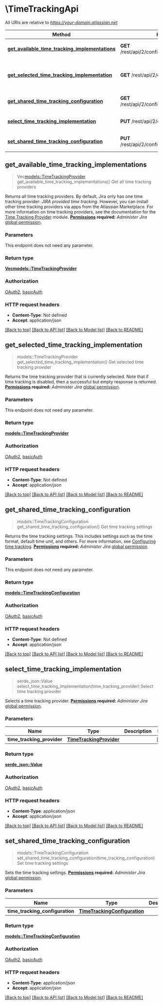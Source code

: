 # \TimeTrackingApi

All URIs are relative to *https://your-domain.atlassian.net*

Method | HTTP request | Description
------------- | ------------- | -------------
[**get_available_time_tracking_implementations**](TimeTrackingApi.md#get_available_time_tracking_implementations) | **GET** /rest/api/2/configuration/timetracking/list | Get all time tracking providers
[**get_selected_time_tracking_implementation**](TimeTrackingApi.md#get_selected_time_tracking_implementation) | **GET** /rest/api/2/configuration/timetracking | Get selected time tracking provider
[**get_shared_time_tracking_configuration**](TimeTrackingApi.md#get_shared_time_tracking_configuration) | **GET** /rest/api/2/configuration/timetracking/options | Get time tracking settings
[**select_time_tracking_implementation**](TimeTrackingApi.md#select_time_tracking_implementation) | **PUT** /rest/api/2/configuration/timetracking | Select time tracking provider
[**set_shared_time_tracking_configuration**](TimeTrackingApi.md#set_shared_time_tracking_configuration) | **PUT** /rest/api/2/configuration/timetracking/options | Set time tracking settings



## get_available_time_tracking_implementations

> Vec<models::TimeTrackingProvider> get_available_time_tracking_implementations()
Get all time tracking providers

Returns all time tracking providers. By default, Jira only has one time tracking provider: *JIRA provided time tracking*. However, you can install other time tracking providers via apps from the Atlassian Marketplace. For more information on time tracking providers, see the documentation for the [ Time Tracking Provider](https://developer.atlassian.com/cloud/jira/platform/modules/time-tracking-provider/) module.  **[Permissions](#permissions) required:** *Administer Jira* [global permission](https://confluence.atlassian.com/x/x4dKLg).

### Parameters

This endpoint does not need any parameter.

### Return type

[**Vec<models::TimeTrackingProvider>**](TimeTrackingProvider.md)

### Authorization

[OAuth2](../README.md#OAuth2), [basicAuth](../README.md#basicAuth)

### HTTP request headers

- **Content-Type**: Not defined
- **Accept**: application/json

[[Back to top]](#) [[Back to API list]](../README.md#documentation-for-api-endpoints) [[Back to Model list]](../README.md#documentation-for-models) [[Back to README]](../README.md)


## get_selected_time_tracking_implementation

> models::TimeTrackingProvider get_selected_time_tracking_implementation()
Get selected time tracking provider

Returns the time tracking provider that is currently selected. Note that if time tracking is disabled, then a successful but empty response is returned.  **[Permissions](#permissions) required:** *Administer Jira* [global permission](https://confluence.atlassian.com/x/x4dKLg).

### Parameters

This endpoint does not need any parameter.

### Return type

[**models::TimeTrackingProvider**](TimeTrackingProvider.md)

### Authorization

[OAuth2](../README.md#OAuth2), [basicAuth](../README.md#basicAuth)

### HTTP request headers

- **Content-Type**: Not defined
- **Accept**: application/json

[[Back to top]](#) [[Back to API list]](../README.md#documentation-for-api-endpoints) [[Back to Model list]](../README.md#documentation-for-models) [[Back to README]](../README.md)


## get_shared_time_tracking_configuration

> models::TimeTrackingConfiguration get_shared_time_tracking_configuration()
Get time tracking settings

Returns the time tracking settings. This includes settings such as the time format, default time unit, and others. For more information, see [Configuring time tracking](https://confluence.atlassian.com/x/qoXKM).  **[Permissions](#permissions) required:** *Administer Jira* [global permission](https://confluence.atlassian.com/x/x4dKLg).

### Parameters

This endpoint does not need any parameter.

### Return type

[**models::TimeTrackingConfiguration**](TimeTrackingConfiguration.md)

### Authorization

[OAuth2](../README.md#OAuth2), [basicAuth](../README.md#basicAuth)

### HTTP request headers

- **Content-Type**: Not defined
- **Accept**: application/json

[[Back to top]](#) [[Back to API list]](../README.md#documentation-for-api-endpoints) [[Back to Model list]](../README.md#documentation-for-models) [[Back to README]](../README.md)


## select_time_tracking_implementation

> serde_json::Value select_time_tracking_implementation(time_tracking_provider)
Select time tracking provider

Selects a time tracking provider.  **[Permissions](#permissions) required:** *Administer Jira* [global permission](https://confluence.atlassian.com/x/x4dKLg).

### Parameters


Name | Type | Description  | Required | Notes
------------- | ------------- | ------------- | ------------- | -------------
**time_tracking_provider** | [**TimeTrackingProvider**](TimeTrackingProvider.md) |  | [required] |

### Return type

[**serde_json::Value**](serde_json::Value.md)

### Authorization

[OAuth2](../README.md#OAuth2), [basicAuth](../README.md#basicAuth)

### HTTP request headers

- **Content-Type**: application/json
- **Accept**: application/json

[[Back to top]](#) [[Back to API list]](../README.md#documentation-for-api-endpoints) [[Back to Model list]](../README.md#documentation-for-models) [[Back to README]](../README.md)


## set_shared_time_tracking_configuration

> models::TimeTrackingConfiguration set_shared_time_tracking_configuration(time_tracking_configuration)
Set time tracking settings

Sets the time tracking settings.  **[Permissions](#permissions) required:** *Administer Jira* [global permission](https://confluence.atlassian.com/x/x4dKLg).

### Parameters


Name | Type | Description  | Required | Notes
------------- | ------------- | ------------- | ------------- | -------------
**time_tracking_configuration** | [**TimeTrackingConfiguration**](TimeTrackingConfiguration.md) |  | [required] |

### Return type

[**models::TimeTrackingConfiguration**](TimeTrackingConfiguration.md)

### Authorization

[OAuth2](../README.md#OAuth2), [basicAuth](../README.md#basicAuth)

### HTTP request headers

- **Content-Type**: application/json
- **Accept**: application/json

[[Back to top]](#) [[Back to API list]](../README.md#documentation-for-api-endpoints) [[Back to Model list]](../README.md#documentation-for-models) [[Back to README]](../README.md)

